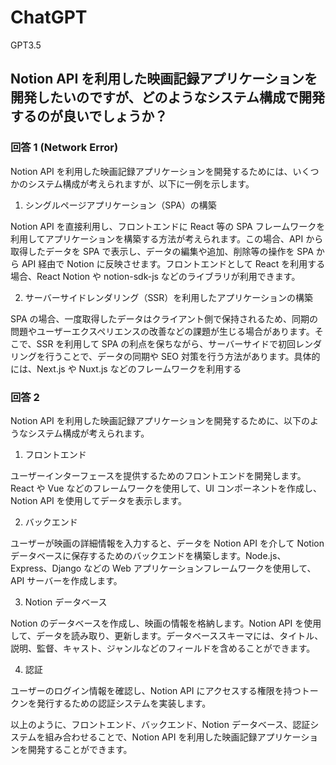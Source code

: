 # ChatGPT

GPT3.5

## Notion API を利用した映画記録アプリケーションを開発したいのですが、どのようなシステム構成で開発するのが良いでしょうか？

### 回答 1 (Network Error)

Notion API を利用した映画記録アプリケーションを開発するためには、いくつかのシステム構成が考えられますが、以下に一例を示します。

1. シングルページアプリケーション（SPA）の構築

Notion API を直接利用し、フロントエンドに React 等の SPA フレームワークを利用してアプリケーションを構築する方法が考えられます。この場合、API から取得したデータを SPA で表示し、データの編集や追加、削除等の操作を SPA から API 経由で Notion に反映させます。フロントエンドとして React を利用する場合、React Notion や notion-sdk-js などのライブラリが利用できます。

2. サーバーサイドレンダリング（SSR）を利用したアプリケーションの構築

SPA の場合、一度取得したデータはクライアント側で保持されるため、同期の問題やユーザーエクスペリエンスの改善などの課題が生じる場合があります。そこで、SSR を利用して SPA の利点を保ちながら、サーバーサイドで初回レンダリングを行うことで、データの同期や SEO 対策を行う方法があります。具体的には、Next.js や Nuxt.js などのフレームワークを利用する

### 回答 2

Notion API を利用した映画記録アプリケーションを開発するために、以下のようなシステム構成が考えられます。

1. フロントエンド

ユーザーインターフェースを提供するためのフロントエンドを開発します。React や Vue などのフレームワークを使用して、UI コンポーネントを作成し、Notion API を使用してデータを表示します。

2. バックエンド

ユーザーが映画の詳細情報を入力すると、データを Notion API を介して Notion データベースに保存するためのバックエンドを構築します。Node.js、Express、Django などの Web アプリケーションフレームワークを使用して、API サーバーを作成します。

3. Notion データベース

Notion のデータベースを作成し、映画の情報を格納します。Notion API を使用して、データを読み取り、更新します。データベーススキーマには、タイトル、説明、監督、キャスト、ジャンルなどのフィールドを含めることができます。

4. 認証

ユーザーのログイン情報を確認し、Notion API にアクセスする権限を持つトークンを発行するための認証システムを実装します。

以上のように、フロントエンド、バックエンド、Notion データベース、認証システムを組み合わせることで、Notion API を利用した映画記録アプリケーションを開発することができます。
